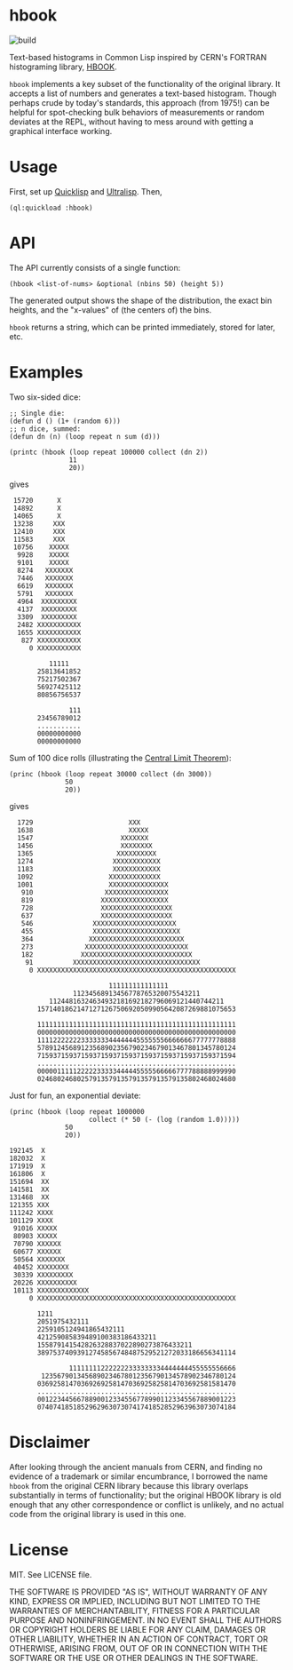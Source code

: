 # hbook

![build](https://github.com/eigenhombre/hbook/actions/workflows/build.yml/badge.svg)

Text-based histograms in Common Lisp inspired by CERN's FORTRAN
histograming library, [HBOOK](https://cds.cern.ch/record/307945/files/).

`hbook` implements a key subset of the functionality of the original
library.  It accepts a list of numbers and generates a text-based
histogram.  Though perhaps crude by today's standards, this approach
(from 1975!) can be helpful for spot-checking bulk behaviors of
measurements or random deviates at the REPL, without having to mess
around with getting a graphical interface working.

# Usage

First, set up [Quicklisp](https://www.quicklisp.org/beta/) and
[Ultralisp](https://ultralisp.org/).  Then,

    (ql:quickload :hbook)

# API

The API currently consists of a single function:

    (hbook <list-of-nums> &optional (nbins 50) (height 5))

The generated output shows the shape of the distribution, the exact
bin heights, and the "x-values" of (the centers of) the bins.

`hbook` returns a string, which can be printed immediately, stored for later, etc.

# Examples

Two six-sided dice:

    ;; Single die:
    (defun d () (1+ (random 6)))
    ;; n dice, summed:
    (defun dn (n) (loop repeat n sum (d)))

    (printc (hbook (loop repeat 100000 collect (dn 2))
                   11
                   20))

gives

     15720      X
     14892      X
     14065      X
     13238     XXX
     12410     XXX
     11583     XXX
     10756    XXXXX
      9928    XXXXX
      9101    XXXXX
      8274   XXXXXXX
      7446   XXXXXXX
      6619   XXXXXXX
      5791   XXXXXXX
      4964  XXXXXXXXX
      4137  XXXXXXXXX
      3309  XXXXXXXXX
      2482 XXXXXXXXXXX
      1655 XXXXXXXXXXX
       827 XXXXXXXXXXX
         0 XXXXXXXXXXX

              11111
           25813641852
           75217502367
           56927425112
           80856756537

                   111
           23456789012
           ...........
           00000000000
           00000000000

Sum of 100 dice rolls (illustrating the [Central Limit Theorem](https://en.wikipedia.org/wiki/Central_limit_theorem)):

    (princ (hbook (loop repeat 30000 collect (dn 3000))
                  50
                  20))

gives

      1729                        XXX
      1638                        XXXXX
      1547                      XXXXXXX
      1456                      XXXXXXXX
      1365                     XXXXXXXXXX
      1274                    XXXXXXXXXXXX
      1183                    XXXXXXXXXXXX
      1092                   XXXXXXXXXXXXX
      1001                   XXXXXXXXXXXXXXX
       910                  XXXXXXXXXXXXXXXX
       819                 XXXXXXXXXXXXXXXXX
       728                 XXXXXXXXXXXXXXXXXX
       637                 XXXXXXXXXXXXXXXXXX
       546               XXXXXXXXXXXXXXXXXXXXX
       455               XXXXXXXXXXXXXXXXXXXXXX
       364              XXXXXXXXXXXXXXXXXXXXXXXX
       273             XXXXXXXXXXXXXXXXXXXXXXXXXX
       182            XXXXXXXXXXXXXXXXXXXXXXXXXXXX
        91          XXXXXXXXXXXXXXXXXXXXXXXXXXXXXXXX
         0 XXXXXXXXXXXXXXXXXXXXXXXXXXXXXXXXXXXXXXXXXXXXXXXXXX

                             111111111111111
                    11234568913456778765320075543211
              11244816324634932181692182796069121440744211
           15714018621471271267506920509905642087269881075653

           11111111111111111111111111111111111111111111111111
           00000000000000000000000000000000000000000000000000
           11112222222333333344444445555555666666677777778888
           57891245689123568902356790234679013467801345780124
           71593715937159371593715937159371593715937159371594
           ..................................................
           00000111112222233333444445555566666777788888999990
           02468024680257913579135791357913579135802468024680

Just for fun, an exponential deviate:

    (princ (hbook (loop repeat 1000000
                        collect (* 50 (- (log (random 1.0)))))
                  50
                  20))

    192145  X
    182032  X
    171919  X
    161806  X
    151694  XX
    141581  XX
    131468  XX
    121355 XXX
    111242 XXXX
    101129 XXXX
     91016 XXXXX
     80903 XXXXX
     70790 XXXXXX
     60677 XXXXXX
     50564 XXXXXXX
     40452 XXXXXXXX
     30339 XXXXXXXXX
     20226 XXXXXXXXXX
     10113 XXXXXXXXXXXXX
         0 XXXXXXXXXXXXXXXXXXXXXXXXXXXXXXXXXXXXXXXXXXXXXXXXXX

           1211
           2051975432111
           2259105124941865432111
           421259085839489100383186433211
           155879141542826328837022890273876433211
           38975374093912745856748487529521272033186656341114

                   111111112222222333333334444444455555556666
            1235679013456890234678012356790134578902346780124
           03692581470369269258147036925825814703692581581470
           ..................................................
           00122344566788900123345567789901123345567889001223
           07407418518529629630730741741852852963963073074184

# Disclaimer

After looking through the ancient manuals from CERN, and finding no
evidence of a trademark or similar encumbrance, I borrowed the name
`hbook` from the original CERN library because this library overlaps
substantially in terms of functionality; but the original HBOOK
library is old enough that any other correspondence or conflict is
unlikely, and no actual code from the original library is used in this
one.

# License

MIT.  See LICENSE file.

THE SOFTWARE IS PROVIDED "AS IS", WITHOUT WARRANTY OF ANY KIND, EXPRESS OR
IMPLIED, INCLUDING BUT NOT LIMITED TO THE WARRANTIES OF MERCHANTABILITY,
FITNESS FOR A PARTICULAR PURPOSE AND NONINFRINGEMENT. IN NO EVENT SHALL THE
AUTHORS OR COPYRIGHT HOLDERS BE LIABLE FOR ANY CLAIM, DAMAGES OR OTHER
LIABILITY, WHETHER IN AN ACTION OF CONTRACT, TORT OR OTHERWISE, ARISING FROM,
OUT OF OR IN CONNECTION WITH THE SOFTWARE OR THE USE OR OTHER DEALINGS IN THE
SOFTWARE.

